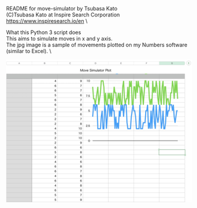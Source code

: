 README for move-simulator by Tsubasa Kato \
(C)Tsubasa Kato at Inspire Search Corporation \
https://www.inspiresearch.io/en \

What this Python 3 script does \
  This aims to simulate moves in x and y axis. \
  The jpg image is a sample of movements plotted on my Numbers software (similar to Excel). \

![Screenshot](move-simulator-plot.jpg)
